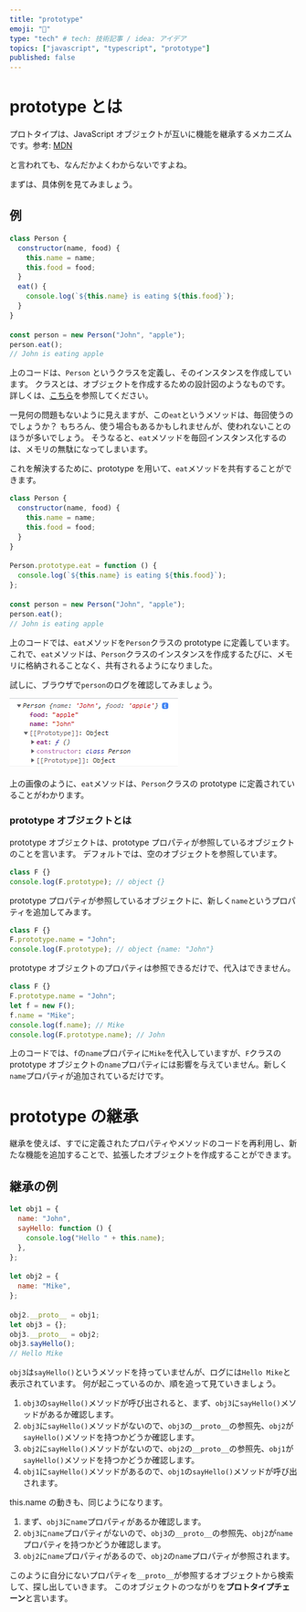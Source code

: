```yaml
---
title: "prototype"
emoji: "🦍"
type: "tech" # tech: 技術記事 / idea: アイデア
topics: ["javascript", "typescript", "prototype"]
published: false
---
```


# prototype とは

プロトタイプは、JavaScript オブジェクトが互いに機能を継承するメカニズムです。参考: [MDN](https://developer.mozilla.org/ja/docs/Learn/JavaScript/Objects/Object_prototypes)

と言われても、なんだかよくわからないですよね。

まずは、具体例を見てみましょう。

## 例

```js
class Person {
  constructor(name, food) {
    this.name = name;
    this.food = food;
  }
  eat() {
    console.log(`${this.name} is eating ${this.food}`);
  }
}

const person = new Person("John", "apple");
person.eat();
// John is eating apple
```

上のコードは、`Person` というクラスを定義し、そのインスタンスを作成しています。
クラスとは、オブジェクトを作成するための設計図のようなものです。詳しくは、[こちら](https://qiita.com/t_109609akg/items/974a2c07b0e61d3049bf)を参照してください。

一見何の問題もないように見えますが、この`eat`というメソッドは、毎回使うのでしょうか？
もちろん、使う場合もあるかもしれませんが、使われないことのほうが多いでしょう。
そうなると、`eat`メソッドを毎回インスタンス化するのは、メモリの無駄になってしまいます。

これを解決するために、prototype を用いて、`eat`メソッドを共有することができます。

```js
class Person {
  constructor(name, food) {
    this.name = name;
    this.food = food;
  }
}

Person.prototype.eat = function () {
  console.log(`${this.name} is eating ${this.food}`);
};

const person = new Person("John", "apple");
person.eat();
// John is eating apple
```

上のコードでは、`eat`メソッドを`Person`クラスの prototype に定義しています。
これで、`eat`メソッドは、`Person`クラスのインスタンスを作成するたびに、メモリに格納されることなく、共有されるようになりました。

試しに、ブラウザで`person`のログを確認してみましょう。

![](/images/prototype/prototype1.png)

上の画像のように、`eat`メソッドは、`Person`クラスの prototype に定義されていることがわかります。

### prototype オブジェクトとは

prototype オブジェクトは、prototype プロパティが参照しているオブジェクトのことを言います。
デフォルトでは、空のオブジェクトを参照しています。

```js
class F {}
console.log(F.prototype); // object {}
```

prototype プロパティが参照しているオブジェクトに、新しく`name`というプロパティを追加してみます。

```js
class F {}
F.prototype.name = "John";
console.log(F.prototype); // object {name: "John"}
```

prototype オブジェクトのプロパティは参照できるだけで、代入はできません。

```js
class F {}
F.prototype.name = "John";
let f = new F();
f.name = "Mike";
console.log(f.name); // Mike
console.log(F.prototype.name); // John
```

上のコードでは、`f`の`name`プロパティに`Mike`を代入していますが、`F`クラスの prototype オブジェクトの`name`プロパティには影響を与えていません。新しく`name`プロパティが追加されているだけです。

# prototype の継承

継承を使えば、すでに定義されたプロパティやメソッドのコードを再利用し、新たな機能を追加することで、拡張したオブジェクトを作成することができます。

## 継承の例

```js
let obj1 = {
  name: "John",
  sayHello: function () {
    console.log("Hello " + this.name);
  },
};

let obj2 = {
  name: "Mike",
};

obj2.__proto__ = obj1;
let obj3 = {};
obj3.__proto__ = obj2;
obj3.sayHello();
// Hello Mike
```

`obj3`は`sayHello()`というメソッドを持っていませんが、ログには`Hello Mike`と表示されています。
何が起こっているのか、順を追って見ていきましょう。

1. `obj3`の`sayHello()`メソッドが呼び出されると、まず、`obj3`に`sayHello()`メソッドがあるか確認します。
2. `obj3`に`sayHello()`メソッドがないので、`obj3`の`__proto__`の参照先、`obj2`が`sayHello()`メソッドを持つかどうか確認します。
3. `obj2`に`sayHello()`メソッドがないので、`obj2`の`__proto__`の参照先、`obj1`が`sayHello()`メソッドを持つかどうか確認します。
4. `obj1`に`sayHello()`メソッドがあるので、`obj1`の`sayHello()`メソッドが呼び出されます。

this.name の動きも、同じようになります。

1. まず、`obj3`に`name`プロパティがあるか確認します。
2. `obj3`に`name`プロパティがないので、`obj3`の`__proto__`の参照先、`obj2`が`name`プロパティを持つかどうか確認します。
3. `obj2`に`name`プロパティがあるので、`obj2`の`name`プロパティが参照されます。

このように自分にないプロパティを`__proto__`が参照するオブジェクトから検索して、探し出していきます。
このオブジェクトのつながりを**プロトタイプチェーン**と言います。
